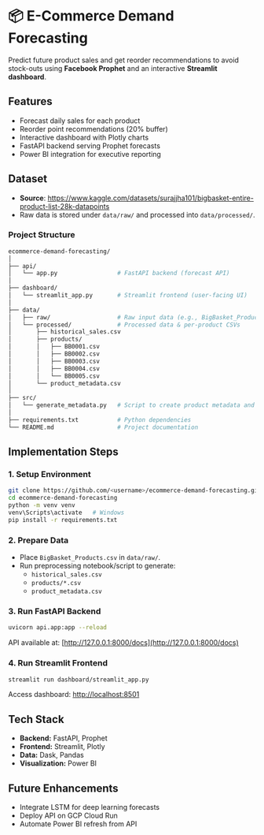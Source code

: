 # 📦 E-Commerce Demand Forecasting
Predict future product sales and get reorder recommendations to avoid stock-outs using **Facebook Prophet** and an interactive **Streamlit dashboard**.

## **Features**
- Forecast daily sales for each product
- Reorder point recommendations (20% buffer)
- Interactive dashboard with Plotly charts
- FastAPI backend serving Prophet forecasts
- Power BI integration for executive reporting

## Dataset
- **Source**: https://www.kaggle.com/datasets/surajjha101/bigbasket-entire-product-list-28k-datapoints  
- Raw data is stored under `data/raw/` and processed into `data/processed/`.

### Project Structure
```bash
ecommerce-demand-forecasting/
│
├── api/
│   └── app.py                 # FastAPI backend (forecast API)
│
├── dashboard/
│   └── streamlit_app.py       # Streamlit frontend (user-facing UI)
│
├── data/
│   ├── raw/                   # Raw input data (e.g., BigBasket_Products.csv)
│   └── processed/             # Processed data & per-product CSVs
│       ├── historical_sales.csv
│       ├── products/
│       │   ├── BB0001.csv
│       │   ├── BB0002.csv
│       │   ├── BB0003.csv
│       │   ├── BB0004.csv
│       │   └── BB0005.csv
│       └── product_metadata.csv
│
├── src/
│   └── generate_metadata.py   # Script to create product metadata and preprocessing/feature engineering
│
├── requirements.txt           # Python dependencies
└── README.md                  # Project documentation
```

## **Implementation Steps**
### **1. Setup Environment**
```bash
git clone https://github.com/<username>/ecommerce-demand-forecasting.git](https://github.com/Lakshmits310/Demand_Forecasting-BigBasket.git
cd ecommerce-demand-forecasting
python -m venv venv
venv\Scripts\activate   # Windows
pip install -r requirements.txt
````

### **2. Prepare Data**
* Place `BigBasket_Products.csv` in `data/raw/`.
* Run preprocessing notebook/script to generate:
  * `historical_sales.csv`
  * `products/*.csv`
  * `product_metadata.csv`

### **3. Run FastAPI Backend**
```bash
uvicorn api.app:app --reload
```
API available at: [http://127.0.0.1:8000/docs](http://127.0.0.1:8000/docs)

### **4. Run Streamlit Frontend**
```bash
streamlit run dashboard/streamlit_app.py
```
Access dashboard: [http://localhost:8501](http://localhost:8501)

## **Tech Stack**
* **Backend:** FastAPI, Prophet
* **Frontend:** Streamlit, Plotly
* **Data:** Dask, Pandas
* **Visualization:** Power BI

## **Future Enhancements**
* Integrate LSTM for deep learning forecasts
* Deploy API on GCP Cloud Run
* Automate Power BI refresh from API

